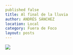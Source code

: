 ```yaml
---
published false
title: Al final de la lluvia
author: ANDRÉS SÁNCHEZ
location: Local
category: Fuera de Foco
layout: posts
---
```


![](http://i.imgur.com/Dgi7ohmm.jpg)
